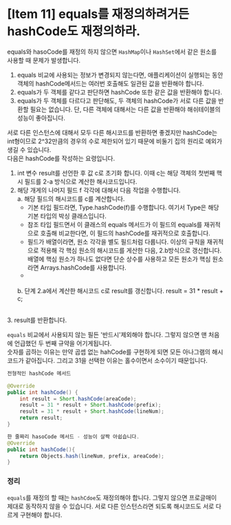 # [Item 11] equals를 재정의하려거든 hashCode도 재정의하라.

equals와 hasoCode를 재정의 하지 않으면 `HashMap`이나 `HashSet`에서 같은 원소를 사용할 때 문제가 발생합니다.
</br>
  1. equals 비교에 사용되는 정보가 변경되지 않는다면, 애플리케이션이 실행되는 동안 객체의 hashCode메서드는 여러번 호출해도 일관된 값을 반환해야 합니다.
  2. equals가 두 객체를 같다고 판단하면 hashCode 또한 같은 값을 반환해야 합니다.
  3. equals가 두 객체를 다르다고 판단해도, 두 객체의 hashCode가 서로 다른 값을 반환할 필요는 없습니다. 단, 다른 객체에 대해서는 다른 값을 반환해야 해쉬테이블의 성능이 좋아집니다.

서로 다른 인스턴스에 대해서 모두 다른 해시코드를 반환하면 좋겠지만 hashCode는 int형이므로 2^32만큼의 경우의 수로 제한되어 있기 때문에 비둘기 집의 원리로 예외가 생길 수 있습니다.</br>
다음은 hashCode를 작성하는 요령입니다.

1. int 변수 result를 선언한 후 값 c로 초기화 합니다. 이때 c는 해당 객체의 첫번째 핵시 필드를 2-a 방식으로 계산한 해시코드입니다.
2. 해당 개게의 나머지 필드 f 각각에 대해서 다음 작업을 수행합니다.</br>
   a. 해당 필드의 해시코드를 c를 계산합니다.</br>
   - 기본 타입 필드라면, Type.hashCode(f)를 수행합니다. 여기서 Type은 해당 기본 타입의 박싱 클래스입니다.
   - 참조 타입 필드면서 이 클래스의 equals 메서드가 이 필드의 equals를 재귀적으로 호출해 비교한다면, 이 필드의 hashCode를 재귀적으로 호출합니다.
   - 필드가 배열이라면, 원소 각각을 별도 필드처럼 다룹니다. 이상의 규칙을 재귀적으로 적용해 각 핵심 원소의 해시코드를 게산한 다음, 2.b방식으로 갱신합니다. 배열에 핵심 원소가 하나도 없다면 단순 상수를 사용하고 모든 원소가 핵심 원소라면 Arrays.hashCode를 사용합니다.
   - 
   </br>
     b. 단계 2.a에서 계산한 해시코드 c로 result를 갱신합니다.
     result = 31 * result + c;
</br>
3. result를 반환합니다.

</br>

`equals` 비교에서 사용되지 않는 필든 '반드시'제외해야 합니다. 그렇지 않으면 맨 처음에 언급했던 두 번째 규약을 어기게됩니다.</br>
숫자를 곱하는 이유는 만약 곱셉 없는 hahCode를 구현하게 되면 모든 아나그램의 해시코드가 같아집니다. 그리고 31을 선택한 이유는 홀수이면서 소수이기 때문입니다.</br>
``` java
전형적인 hashCode 메서드

@Override
public int hashCode() {
    int result = Short.hashCode(areaCode);
    result = 31 * result + Short.hashCode(prefix);
    result = 31 * result + Short.hashCode(lineNum);
    return result;
}
```
``` java
한 줄짜리 hasoCode 메서드 - 성능이 살짝 아쉽습니다.
@Override 
public int hashCode(){
    return Objects.hash(lineNum, prefix, areaCode);
}
```
### 정리
`equals`를 재정의 할 때는 `hashCdoe`도 재정의해야 합니다. 그렇지 않으면 프로글매이 제대로 동작하지 않을 수 있습니다. 서로 다른 인스턴스라면 되도록 해시코드도 서로 다르게 구현해야 합니다.